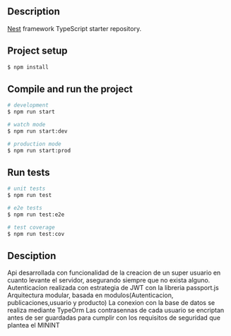 ## Description

[Nest](https://github.com/nestjs/nest) framework TypeScript starter repository.

## Project setup

```bash
$ npm install
```

## Compile and run the project

```bash
# development
$ npm run start

# watch mode
$ npm run start:dev

# production mode
$ npm run start:prod
```

## Run tests

```bash
# unit tests
$ npm run test

# e2e tests
$ npm run test:e2e

# test coverage
$ npm run test:cov
```

## Desciption

Api desarrollada con funcionalidad de la creacion de un super usuario en cuanto levante el servidor, asegurando siempre que no exista alguno.
Autenticacíon realizada con estrategia de JWT con la libreria passport.js
Arquitectura modular, basada en modulos(Autenticacion, publicaciones,usuario y producto)
La conexion con la base de datos se realiza mediante TypeOrm
Las contrasennas de cada usuario se encriptan antes de ser guardadas para cumplir con los requisitos de seguridad que plantea el MININT

